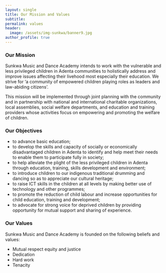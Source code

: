 ```yaml
---
layout: single
title: Our Mission and Values
subtitle:
permalink: values
header:
  image: /assets/img-sunkwa/banner9.jpg
author_profile: true
---
```


### Our Mission

Sunkwa Music and Dance Academy intends to work with the vulnerable and less privileged children in Adenta communities to holistically address and improve issues affecting their livehood most especially their education. We strive for ‘a community of empowered children playing roles as leaders and law-abiding citizens’.

This mission will be implemented through joint planning with the community and in partnership with national and international charitable organizations, local assemblies, social welfare departments, and education and training providers whose activities focus on empowering and promoting the welfare of children.

### Our Objectives

* to advance basic education;
* to develop the skills and capacity of socially or economically disadvantaged children in Adenta to identify and help meet their needs to enable them to participate fully in society;
* to help alleviate the plight of the less privileged children in Adenta through education, training, skills development and environment;
* to introduce children to our indigenous traditional drumming and dancing so as to appreciate our cultural heritage;
* to raise ICT skills in the children at all levels by making better use of technology and other programmes;
* to promote the reduction of child labour and increase opportunities for child education, training and development;
* to advocate for strong voice for deprived children by providing opportunity for mutual support and sharing of experience.

### Our Values

Sunkwa Music and Dance Academy is founded on the following beliefs and values:

* Mutual respect equity and justice
* Dedication
* Hard work
* Tenacity
